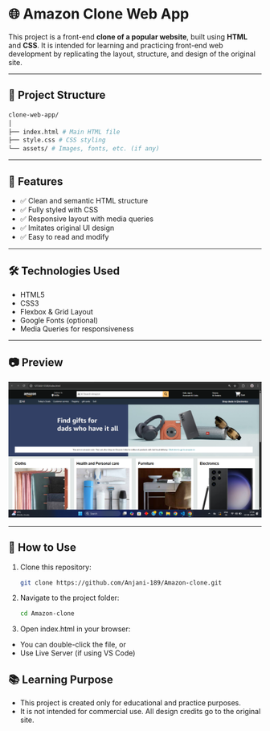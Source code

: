 # 🌐 Amazon Clone Web App

This project is a front-end **clone of a popular website**, built using **HTML** and **CSS**. It is intended for learning and practicing front-end web development by replicating the layout, structure, and design of the original site.

---

## 📁 Project Structure

```bash
clone-web-app/
│
├── index.html # Main HTML file
├── style.css # CSS styling
└── assets/ # Images, fonts, etc. (if any)
```
---

## 🚀 Features

- ✅ Clean and semantic HTML structure
- ✅ Fully styled with CSS
- ✅ Responsive layout with media queries
- ✅ Imitates original UI design
- ✅ Easy to read and modify

---

## 🛠️ Technologies Used

- HTML5
- CSS3
- Flexbox & Grid Layout
- Google Fonts (optional)
- Media Queries for responsiveness

---

## 📷 Preview

![Website Preview](screenshot/output.png)


---

## 📌 How to Use

1. Clone this repository:
   ```bash
   git clone https://github.com/Anjani-189/Amazon-clone.git
2. Navigate to the project folder:

   ```bash
   cd Amazon-clone
3. Open index.html in your browser:
- You can double-click the file, or
- Use Live Server (if using VS Code)

## 📚 Learning Purpose
- This project is created only for educational and practice purposes.
- It is not intended for commercial use. All design credits go to the original site.
